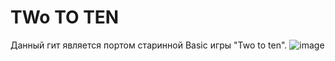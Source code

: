 # TWo TO TEN
Данный гит является портом старинной Basic игры "Two to ten".
![image](https://github.com/user-attachments/assets/bb45f62d-89d5-4224-b61d-0831e92a3805)

